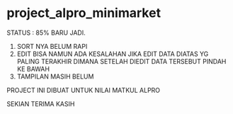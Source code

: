 # project_alpro_minimarket

STATUS : 85% BARU JADI.

1. SORT NYA BELUM RAPI
2. EDIT BISA NAMUN ADA KESALAHAN JIKA EDIT DATA DIATAS YG PALING TERAKHIR DIMANA SETELAH DIEDIT DATA TERSEBUT PINDAH KE BAWAH
3. TAMPILAN MASIH BELUM

PROJECT INI DIBUAT UNTUK NILAI MATKUL ALPRO

SEKIAN
TERIMA KASIH
